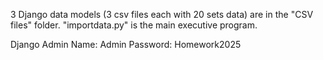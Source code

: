 3 Django data models (3 csv files each with 20 sets data) are in the "CSV files" folder.
"importdata.py" is the main executive program.

Django Admin Name: Admin
Password: Homework2025
